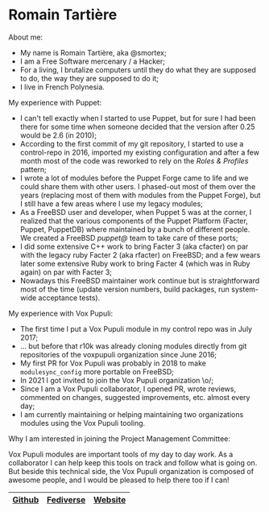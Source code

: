 # Romain Tartière

About me:

* My name is Romain Tartière, aka @smortex;
* I am a Free Software mercenary / a Hacker;
* For a living, I brutalize computers until they do what they are supposed to do, the way they are supposed to do it;
* I live in French Polynesia.

My experience with Puppet:

* I can't tell exactly when I started to use Puppet, but for sure I had been there for some time when someone decided that the version after 0.25 would be 2.6 (in 2010);
* According to the first commit of my git repository, I started to use a control-repo in 2016, imported my existing configuration and after a few month most of the code was reworked to rely on the _Roles & Profiles_ pattern;
* I wrote a lot of modules before the Puppet Forge came to life and we could share them with other users.  I phased-out most of them over the years (replacing most of them with modules from the Puppet Forge), but I still have a few areas where I use my legacy modules;
* As a FreeBSD user and developer, when Puppet 5 was at the corner, I realized that the various components of the Puppet Platform (Facter, Puppet, PuppetDB) where maintained by a bunch of different people.  We created a FreeBSD _puppet@_ team to take care of these ports;
* I did some extensive C++ work to bring Facter 3 (aka cfacter) on par with the legacy ruby Facter 2 (aka rfacter) on FreeBSD; and a few wears later some extensive Ruby work to bring Facter 4 (which was in Ruby again) on par with Facter 3;
* Nowadays this FreeBSD maintainer work continue but is straightforward most of the time (update version numbers, build packages, run system-wide acceptance tests).

My experience with Vox Pupuli:

* The first time I put a Vox Pupuli module in my control repo was in July 2017;
* … but before that r10k was already cloning modules directly from git repositories of the voxpupuli organization since June 2016;
* My first PR for Vox Pupuli was probably in 2018 to make `modulesync_config` more portable on FreeBSD;
* In 2021 I got invited to join the Vox Pupuli organization \o/;
* Since I am a Vox Pupuli collaborator, I opened PR, wrote reviews, commented on changes, suggested improvements, etc. almost every day;
* I am currently maintaining or helping maintaining two organizations modules using the Vox Pupuli tooling.

Why I am interested in joining the Project Management Committee:

Vox Pupuli modules are important tools of my day to day work. As a collaborator I can help keep this tools on track and follow what is going on.  But beside this technical side, the Vox Pupuli organization is composed of awesome people, and I would be pleased to help there too if I can!

| [Github][g] | [Fediverse][f] | [Website][w] |
| ----------- | -------------- | ------------ |

[g]:https://github.com/smortex
[f]:https://mamot.fr/@smortex
[w]:https://romain.blogreen.org/
